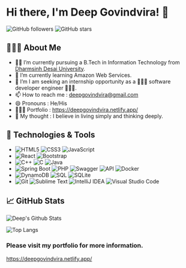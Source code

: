 <!-- ## Hi there 👋 -->

# Hi there, I'm Deep Govindvira! 👋

![GitHub followers](https://img.shields.io/github/followers/deep-govindvira?label=Follow&style=social) ![GitHub stars](https://img.shields.io/github/stars/deep-govindvira?affiliations=OWNER%2CCOLLABORATOR&style=social)

## 🙋🏻‍♂️ About Me

<!-- - 🔭 I’m currently working on ...  -->
- 👨‍🎓 I’m currently pursuing a B.Tech in Information Technology from [Dharmsinh Desai University](https://www.ddu.ac.in).
- 🌱 I’m currently learning Amazon Web Services.
- 🤔 I’m I am seeking an internship opportunity as a 👨🏻‍💻 software developer engineer 👨🏻‍💻.
- 📫 How to reach me : deepgovindvira@gmail.com
- 😄 Pronouns : He/His
- 🙋🏻‍♂️ Portfolio : https://deepgovindvira.netlify.app/
- 🥱 My thought : I believe in living simply and thinking deeply.


## 🔧 Technologies & Tools

- ![HTML5](https://img.shields.io/badge/-HTML5-E34F26?style=flat&logo=HTML5&logoColor=white)
![CSS3](https://img.shields.io/badge/-CSS3-1572B6?style=flat&logo=CSS3&logoColor=white)
![JavaScript](https://img.shields.io/badge/-JavaScript-F7DF1E?style=flat&logo=JavaScript&logoColor=black)
- ![React](https://img.shields.io/badge/-React-61DAFB?style=flat&logo=React&logoColor=white)
![Bootstrap](https://img.shields.io/badge/-Bootstrap-563D7C?style=flat&logo=Bootstrap&logoColor=white)
- ![C++](https://img.shields.io/badge/-C%2B%2B-00599C?style=flat&logo=C%2B%2B&logoColor=white)
![C](https://img.shields.io/badge/-C-A8B9CC?style=flat&logo=C&logoColor=black)
![Java](https://img.shields.io/badge/-Java-007396?style=flat&logo=Java&logoColor=white)
- ![Spring Boot](https://img.shields.io/badge/-Spring%20Boot-6DB33F?style=flat&logo=Spring&logoColor=white)
![PHP](https://img.shields.io/badge/-PHP-777BB4?style=flat&logo=PHP&logoColor=white)
![Swagger](https://img.shields.io/badge/-Swagger-85EA2D?style=flat&logo=Swagger&logoColor=black)
![API](https://img.shields.io/badge/-API-0096D6?style=flat)
![Docker](https://img.shields.io/badge/-Docker-2496ED?style=flat&logo=Docker&logoColor=white)
- ![DynamoDB](https://img.shields.io/badge/-DynamoDB-4053D6?style=flat&logo=Amazon%20DynamoDB&logoColor=white)
![SQL](https://img.shields.io/badge/-SQL-4479A1?style=flat&logo=MySQL&logoColor=white)
![SQLite](https://img.shields.io/badge/-SQLite-003B57?style=flat&logo=SQLite&logoColor=white)
- ![Git](https://img.shields.io/badge/-Git-F05032?style=flat&logo=Git&logoColor=white)
![Sublime Text](https://img.shields.io/badge/-Sublime%20Text-FF9800?style=flat&logo=Sublime%20Text&logoColor=white)
![IntelliJ IDEA](https://img.shields.io/badge/-IntelliJ%20IDEA-000000?style=flat&logo=IntelliJ%20IDEA&logoColor=white)
![Visual Studio Code](https://img.shields.io/badge/-VS%20Code-007ACC?style=flat&logo=Visual%20Studio%20Code&logoColor=white)


## 📈 GitHub Stats

![Deep's Github Stats](https://github-readme-stats.vercel.app/api?username=deep-govindvira)
<!-- ![Deep's GitHub Stats](https://github-readme-stats.vercel.app/api?username=deep-govindvira&show_icons=true&hide_border=true&theme=radical) -->

![Top Langs](https://github-readme-stats.vercel.app/api/top-langs/?username=deep-govindvira&layout=compact)

<!-- ![Top Langs](https://github-readme-stats.vercel.app/api/top-langs/?username=deep-govindvira&layout=compact&theme=radical) -->

### Please visit my portfolio for more information.

https://deepgovindvira.netlify.app/